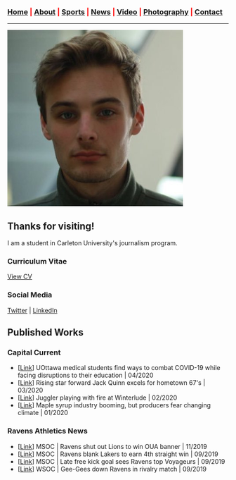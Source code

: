 ### <span style="color:red">[Home](https://www.markbahensky.com) \| [About](about.md) \| [Sports](sports.md) \| [News](news.md) \| [Video](video.md) \| [Photography](photography.md) \| [Contact](contact.md)</span>
_____

![Headshot](MarkBahensky_Headshot.jpg)

## Thanks for visiting!

I am a student in Carleton University's journalism program.

### Curriculum Vitae

[View CV](SampleCV.pdf)

### Social Media

[Twitter](https://twitter.com/BahenskyMark/) \|
[LinkedIn](https://ca.linkedin.com/in/mark-bahensky-44b41a15b)

## Published Works

### Capital Current
* \[[Link](https://capitalcurrent.ca/uottawa-medical-students-find-ways-to-combat-covid-19-while-facing-disruptions-to-their-education/)\] UOttawa medical students find ways to combat COVID-19 while facing disruptions to their education \| 04/2020
* \[[Link](https://capitalcurrent.ca/rising-star-forward-jack-quinn-excels-for-hometown-67s/)\] Rising star forward Jack Quinn excels for hometown 67's \| 03/2020
* \[[Link](https://capitalcurrent.ca/juggler-playing-with-fire-at-winterlude/)\] Juggler playing with fire at Winterlude \| 02/2020
* \[[Link](https://capitalcurrent.ca/climate-change-remains-amongst-causes-for-concern-for-canadian-maple-farmers-despite-record-breaking-2019/)\] Maple syrup industry booming, but producers fear changing climate \| 01/2020

### Ravens Athletics News
* \[[Link](https://goravens.ca/news/2019/11/msoc-ravens-shut-out-lions-to-win-oua-banner/)\] MSOC \| Ravens shut out Lions to win OUA banner \| 11/2019
* \[[Link](https://goravens.ca/news/2019/09/msoc-ravens-blank-lakers-to-earn-4th-straight-win/)\] MSOC \| Ravens blank Lakers to earn 4th straight win \| 09/2019
* \[[Link](https://goravens.ca/news/2019/09/msoc-late-free-kick-goal-sees-ravens-top-voyageurs/)\] MSOC \| Late free kick goal sees Ravens top Voyageurs \| 09/2019
* \[[Link](https://goravens.ca/news/2019/09/wsoc-gee-gees-down-ravens-in-rivalry-match/)\] WSOC \| Gee-Gees down Ravens in rivalry match \| 09/2019
